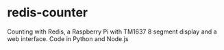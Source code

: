 # redis-counter
Counting with Redis, a Raspberry Pi with TM1637 8 segment display and a web interface.  Code in Python and Node.js
